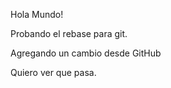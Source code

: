 Hola Mundo!

Probando el rebase para git.


Agregando un cambio desde GitHub

Quiero ver que pasa.

